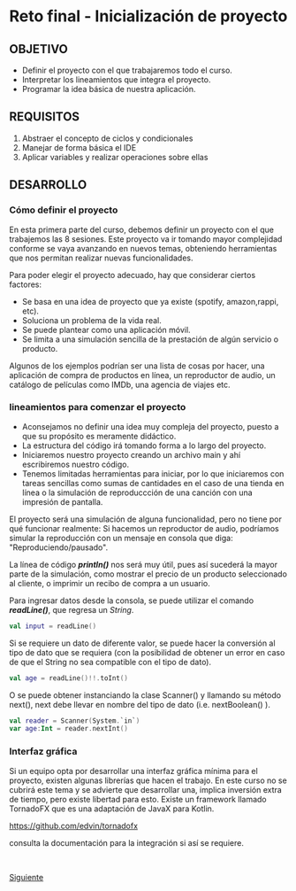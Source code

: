 # Reto final - Inicialización de proyecto 

## OBJETIVO

- Definir el proyecto con el que trabajaremos todo el curso.
- Interpretar los lineamientos que integra el proyecto.
- Programar la idea básica de nuestra aplicación.

## REQUISITOS

1. Abstraer el concepto de ciclos y condicionales
2. Manejar de forma básica el IDE 
3. Aplicar variables y realizar operaciones sobre ellas

## DESARROLLO

### Cómo definir el proyecto

En esta primera parte del curso, debemos definir un proyecto con el que trabajemos las 8 sesiones. Este proyecto va ir tomando mayor complejidad conforme se vaya avanzando en nuevos temas, obteniendo herramientas que nos permitan realizar nuevas funcionalidades.

Para poder elegir el proyecto adecuado, hay que considerar ciertos factores:

* Se basa en una idea de proyecto que ya existe (spotify, amazon,rappi, etc).
* Soluciona un problema de la vida real.
* Se puede plantear como una aplicación móvil.
* Se limita a una simulación sencilla de la prestación de algún servicio o producto.


Algunos de los ejemplos podrían ser una lista de cosas por hacer, una aplicación de compra de productos en línea, un reproductor de audio, un catálogo de películas como IMDb, una agencia de viajes etc.

### lineamientos para comenzar el proyecto

- Aconsejamos no definir una idea muy compleja del proyecto, puesto a que su propósito es meramente didáctico.
- La estructura del código irá tomando forma a lo largo del proyecto.
- Iniciaremos nuestro proyecto creando un archivo main y ahí escribiremos nuestro código.
- Tenemos limitadas herramientas para iniciar, por lo que iniciaremos con tareas sencillas como sumas de cantidades en el caso de una tienda en línea o la simulación de reproduccción de una canción con una impresión de pantalla.


El proyecto será una simulación de alguna funcionalidad, pero no tiene por qué funcionar realmente: Si hacemos un reproductor de audio, podríamos simular la reproducción con un mensaje en consola que diga: "Reproduciendo/pausado".

La línea de código ***println()*** nos será muy útil, pues así sucederá la mayor parte de la simulación, como mostrar el precio de un producto seleccionado al cliente, o imprimir un recibo de compra a un usuario. 

Para ingresar datos desde la consola, se puede utilizar el comando ***readLine()***, que regresa un *String*.  

```kotlin
val input = readLine()
```

Si se requiere un dato de diferente valor, se puede hacer la conversión al tipo de dato que se requiera (con la posibilidad de obtener un error en caso de que el String no sea compatible con el tipo de dato).

```kotlin
val age = readLine()!!.toInt()
```

O se puede obtener instanciando la clase Scanner() y llamando su método next(), next debe llevar en nombre del tipo de dato (i.e. nextBoolean() ).

```kotlin
val reader = Scanner(System.`in`)
var age:Int = reader.nextInt()
```

### Interfaz gráfica

Si un equipo opta por desarrollar una interfaz gráfica mínima para el proyecto, existen algunas librerías que hacen el trabajo. En este curso no se cubrirá este tema y se advierte que desarrollar una, implica inversión extra de tiempo, pero existe libertad para esto. Existe un framework llamado TornadoFX que es una adaptación de JavaX para Kotlin.

https://github.com/edvin/tornadofx 

consulta la documentación para la integración si así se requiere.



</br>

[Siguiente](../Postwork)
